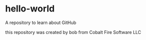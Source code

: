 # hello-world
A repository to learn about GitHub

this repository was created by bob from Cobalt Fire Software LLC
